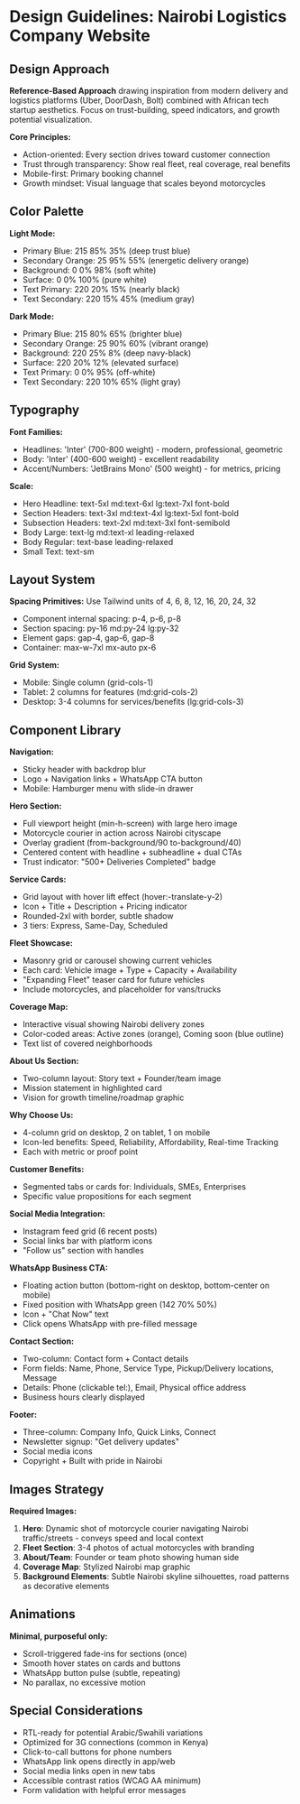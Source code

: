 # Design Guidelines: Nairobi Logistics Company Website

## Design Approach
**Reference-Based Approach** drawing inspiration from modern delivery and logistics platforms (Uber, DoorDash, Bolt) combined with African tech startup aesthetics. Focus on trust-building, speed indicators, and growth potential visualization.

**Core Principles:**
- Action-oriented: Every section drives toward customer connection
- Trust through transparency: Show real fleet, real coverage, real benefits
- Mobile-first: Primary booking channel
- Growth mindset: Visual language that scales beyond motorcycles

## Color Palette

**Light Mode:**
- Primary Blue: 215 85% 35% (deep trust blue)
- Secondary Orange: 25 95% 55% (energetic delivery orange)
- Background: 0 0% 98% (soft white)
- Surface: 0 0% 100% (pure white)
- Text Primary: 220 20% 15% (nearly black)
- Text Secondary: 220 15% 45% (medium gray)

**Dark Mode:**
- Primary Blue: 215 80% 65% (brighter blue)
- Secondary Orange: 25 90% 60% (vibrant orange)
- Background: 220 25% 8% (deep navy-black)
- Surface: 220 20% 12% (elevated surface)
- Text Primary: 0 0% 95% (off-white)
- Text Secondary: 220 10% 65% (light gray)

## Typography

**Font Families:**
- Headlines: 'Inter' (700-800 weight) - modern, professional, geometric
- Body: 'Inter' (400-600 weight) - excellent readability
- Accent/Numbers: 'JetBrains Mono' (500 weight) - for metrics, pricing

**Scale:**
- Hero Headline: text-5xl md:text-6xl lg:text-7xl font-bold
- Section Headers: text-3xl md:text-4xl lg:text-5xl font-bold
- Subsection Headers: text-2xl md:text-3xl font-semibold
- Body Large: text-lg md:text-xl leading-relaxed
- Body Regular: text-base leading-relaxed
- Small Text: text-sm

## Layout System

**Spacing Primitives:** Use Tailwind units of 4, 6, 8, 12, 16, 20, 24, 32
- Component internal spacing: p-4, p-6, p-8
- Section spacing: py-16 md:py-24 lg:py-32
- Element gaps: gap-4, gap-6, gap-8
- Container: max-w-7xl mx-auto px-6

**Grid System:**
- Mobile: Single column (grid-cols-1)
- Tablet: 2 columns for features (md:grid-cols-2)
- Desktop: 3-4 columns for services/benefits (lg:grid-cols-3)

## Component Library

**Navigation:**
- Sticky header with backdrop blur
- Logo + Navigation links + WhatsApp CTA button
- Mobile: Hamburger menu with slide-in drawer

**Hero Section:**
- Full viewport height (min-h-screen) with large hero image
- Motorcycle courier in action across Nairobi cityscape
- Overlay gradient (from-background/90 to-background/40)
- Centered content with headline + subheadline + dual CTAs
- Trust indicator: "500+ Deliveries Completed" badge

**Service Cards:**
- Grid layout with hover lift effect (hover:-translate-y-2)
- Icon + Title + Description + Pricing indicator
- Rounded-2xl with border, subtle shadow
- 3 tiers: Express, Same-Day, Scheduled

**Fleet Showcase:**
- Masonry grid or carousel showing current vehicles
- Each card: Vehicle image + Type + Capacity + Availability
- "Expanding Fleet" teaser card for future vehicles
- Include motorcycles, and placeholder for vans/trucks

**Coverage Map:**
- Interactive visual showing Nairobi delivery zones
- Color-coded areas: Active zones (orange), Coming soon (blue outline)
- Text list of covered neighborhoods

**About Us Section:**
- Two-column layout: Story text + Founder/team image
- Mission statement in highlighted card
- Vision for growth timeline/roadmap graphic

**Why Choose Us:**
- 4-column grid on desktop, 2 on tablet, 1 on mobile
- Icon-led benefits: Speed, Reliability, Affordability, Real-time Tracking
- Each with metric or proof point

**Customer Benefits:**
- Segmented tabs or cards for: Individuals, SMEs, Enterprises
- Specific value propositions for each segment

**Social Media Integration:**
- Instagram feed grid (6 recent posts)
- Social links bar with platform icons
- "Follow us" section with handles

**WhatsApp Business CTA:**
- Floating action button (bottom-right on desktop, bottom-center on mobile)
- Fixed position with WhatsApp green (142 70% 50%)
- Icon + "Chat Now" text
- Click opens WhatsApp with pre-filled message

**Contact Section:**
- Two-column: Contact form + Contact details
- Form fields: Name, Phone, Service Type, Pickup/Delivery locations, Message
- Details: Phone (clickable tel:), Email, Physical office address
- Business hours clearly displayed

**Footer:**
- Three-column: Company Info, Quick Links, Connect
- Newsletter signup: "Get delivery updates"
- Social media icons
- Copyright + Built with pride in Nairobi

## Images Strategy

**Required Images:**
1. **Hero**: Dynamic shot of motorcycle courier navigating Nairobi traffic/streets - conveys speed and local context
2. **Fleet Section**: 3-4 photos of actual motorcycles with branding
3. **About/Team**: Founder or team photo showing human side
4. **Coverage Map**: Stylized Nairobi map graphic
5. **Background Elements**: Subtle Nairobi skyline silhouettes, road patterns as decorative elements

## Animations

**Minimal, purposeful only:**
- Scroll-triggered fade-ins for sections (once)
- Smooth hover states on cards and buttons
- WhatsApp button pulse (subtle, repeating)
- No parallax, no excessive motion

## Special Considerations

- RTL-ready for potential Arabic/Swahili variations
- Optimized for 3G connections (common in Kenya)
- Click-to-call buttons for phone numbers
- WhatsApp link opens directly in app/web
- Social media links open in new tabs
- Accessible contrast ratios (WCAG AA minimum)
- Form validation with helpful error messages